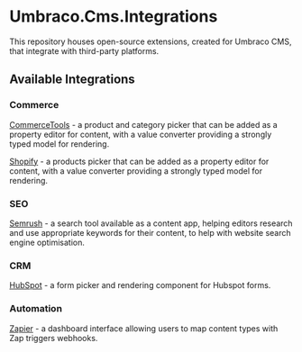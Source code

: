 # Umbraco.Cms.Integrations

This repository houses open-source extensions, created for Umbraco CMS, that integrate with third-party platforms.

## Available Integrations

### Commerce

[CommerceTools](./src/Umbraco.Cms.Integrations.Commerce.CommerceTools/) - a product and category picker that can be added as a property editor for content, with a value converter providing a strongly typed model for rendering.

[Shopify](./src/Umbraco.Cms.Integrations.Commerce.Shopify/) - a products picker that can be added as a property editor for content, with a value converter providing a strongly typed model for rendering.

### SEO

[Semrush](./src/Umbraco.Cms.Integrations.SEO.Semrush/) - a search tool available as a content app, helping editors research and use appropriate keywords for their content, to help with website search engine optimisation.

### CRM

[HubSpot](./src/Umbraco.Cms.Integrations.Crm.Hubspot/) - a form picker and rendering component for Hubspot forms.

### Automation
[Zapier](./src/Umbraco.Cms.Integrations.Automation.Zapier/) - a dashboard interface allowing users to map content types with Zap triggers webhooks.
